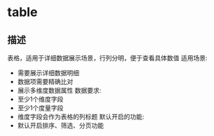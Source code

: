 # table
## 描述
表格，适用于详细数据展示场景，行列分明，便于查看具体数值
适用场景:
- 需要展示详细数据明细
- 数据项需要精确比对
- 展示多维度数据属性
数据要求:
- 至少1个维度字段
- 至少1个度量字段
- 维度字段会作为表格的列标题
默认开启的功能:
- 默认开启排序、筛选、分页功能
